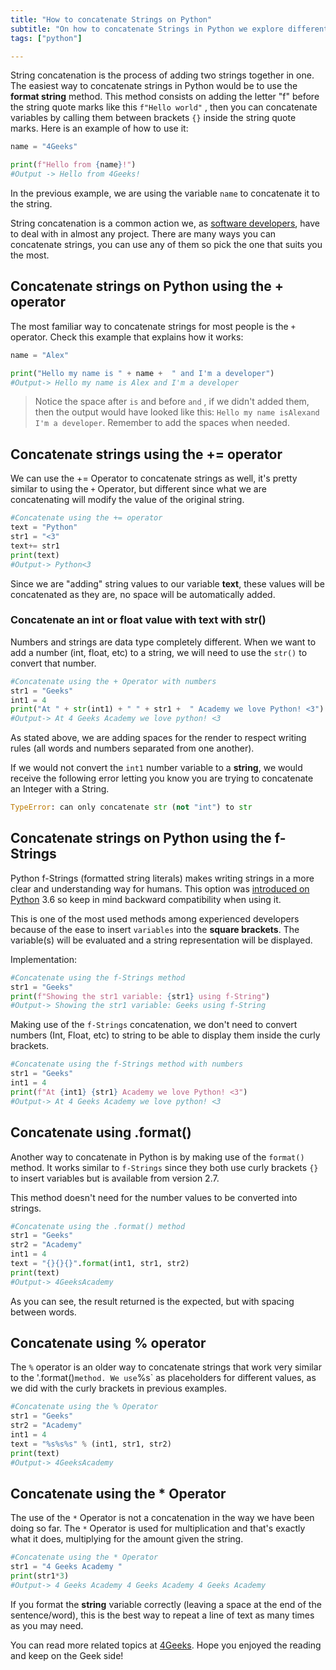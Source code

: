 ```yaml
---
title: "How to concatenate Strings on Python"
subtitle: "On how to concatenate Strings in Python we explore different ways to concatenate and your choosing will depend on your style and needs."
tags: ["python"]

---
```



 
String concatenation is the process of adding two strings together in one. The easiest way to concatenate strings in Python would be to use the **format string** method. This method consists on adding the letter "f" before the string quote marks like this `f"Hello world"` , then you can concatenate variables by calling them between brackets `{}` inside the string quote marks. Here is an example of how to use it:

```python 
name = "4Geeks"

print(f"Hello from {name}!")
#Output -> Hello from 4Geeks!
```

In the previous example, we are using the variable `name` to concatenate it to the string.

String concatenation is a common action we, as [software developers](https://4geeksacademy.com/us/coding-bootcamps/part-time-full-stack-developer), have to deal with in almost any project. There are many ways you can concatenate strings, you can use any of them so pick the one that suits you the most.

## Concatenate strings on Python using the + operator

The most familiar way to concatenate strings for most people is the `+` operator. Check this example that explains how it works:

```python
name = "Alex"

print("Hello my name is " + name +  " and I'm a developer")
#Output-> Hello my name is Alex and I'm a developer
```

> Notice the space after `is` and before `and` , if we didn't added them, then the output would have looked like this: `Hello my name isAlexand I'm a developer`. Remember to add the spaces when needed.

## Concatenate strings using the += operator

We can use the += Operator to concatenate strings as well, it's pretty similar to using the `+` Operator, but different since what we are concatenating will modify the value of the original string.

```python
#Concatenate using the += operator
text = "Python"
str1 = "<3"
text+= str1
print(text)
#Output-> Python<3
```

Since we are "adding" string values to our variable **text**, these values will be concatenated as they are, no space will be automatically added.

### Concatenate an int or float value with text with str()

Numbers and strings are data type completely different. When we want to add a number (int, float, etc) to a string, we will need to use the `str()` to convert that number.

```python
#Concatenate using the + Operator with numbers
str1 = "Geeks"
int1 = 4
print("At " + str(int1) + " " + str1 +  " Academy we love Python! <3")
#Output-> At 4 Geeks Academy we love python! <3
```

As stated above, we are adding spaces for the render to respect writing rules (all words and numbers separated from one another).

If we would not convert the `int1` number variable to a **string**, we would receive the following error letting you know you are trying to concatenate an Integer with a String.

```python
TypeError: can only concatenate str (not "int") to str
```


## Concatenate strings on Python using the f-Strings

Python f-Strings (formatted string literals) makes writing strings in a more clear and understanding way for humans. This option was [introduced on Python](https://4geeks.com/lesson/intro-to-python) 3.6 so keep in mind backward compatibility when using it.

This is one of the most used methods among experienced developers because of the ease to insert `variables` into the **square brackets**. The variable(s) will be evaluated and a string representation will be displayed. 

Implementation: 

```python
#Concatenate using the f-Strings method
str1 = "Geeks"
print(f"Showing the str1 variable: {str1} using f-String")
#Output-> Showing the str1 variable: Geeks using f-String
```

Making use of the `f-Strings` concatenation, we don't need to convert numbers (Int, Float, etc) to string to be able to display them inside the curly brackets.

```python
#Concatenate using the f-Strings method with numbers 
str1 = "Geeks"
int1 = 4
print(f"At {int1} {str1} Academy we love Python! <3")
#Output-> At 4 Geeks Academy we love python! <3
```

## Concatenate using .format()

Another way to concatenate in Python is by making use of the `format()` method. It works similar to `f-Strings` since they both use curly brackets `{}` to insert variables but is available from version 2.7.

This method doesn't need for the number values to be converted into strings.

```python
#Concatenate using the .format() method
str1 = "Geeks"
str2 = "Academy"
int1 = 4
text = "{}{}{}".format(int1, str1, str2)
print(text)
#Output-> 4GeeksAcademy
```

As you can see, the result returned is the expected, but with spacing between words.

## Concatenate using % operator

The `%` operator is an older way to concatenate strings that work very similar to the '.format()` method. We use `%s` as placeholders for different values, as we did with the curly brackets in previous examples.

```python
#Concatenate using the % Operator
str1 = "Geeks"
str2 = "Academy"
int1 = 4
text = "%s%s%s" % (int1, str1, str2)
print(text)
#Output-> 4GeeksAcademy
```

## Concatenate using the * Operator 

The use of the `*` Operator is not a concatenation in the way we have been doing so far. The `*` Operator is used for multiplication and that's exactly what it does, multiplying for the amount given the string.

```python
#Concatenate using the * Operator
str1 = "4 Geeks Academy "
print(str1*3)
#Output-> 4 Geeks Academy 4 Geeks Academy 4 Geeks Academy 
```

If you format the **string** variable correctly (leaving a space at the end of the sentence/word), this is the best way to repeat a line of text as many times as you may need.


You can read more related topics at [4Geeks](https://4geeks.com/lesson/intro-to-python). Hope you enjoyed the reading and keep on the Geek side!
